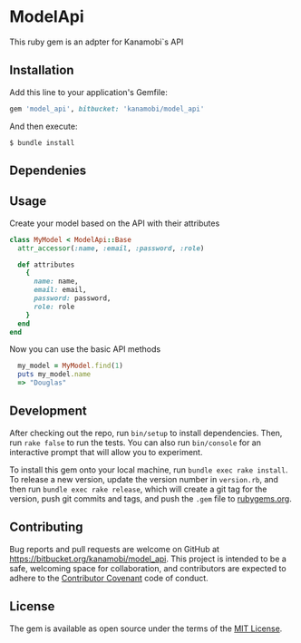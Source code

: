 # ModelApi

This ruby gem is an adpter for Kanamobi`s API

## Installation

Add this line to your application's Gemfile:

```ruby
gem 'model_api', bitbucket: 'kanamobi/model_api'
```

And then execute:

    $ bundle install


## Dependenies


## Usage

Create your model based on the API with their attributes

```ruby
class MyModel < ModelApi::Base
  attr_accessor(:name, :email, :password, :role)

  def attributes
    {
      name: name, 
      email: email,
      password: password,
      role: role
    }
  end
end
```

Now you can use the basic API methods

```ruby
  my_model = MyModel.find(1)
  puts my_model.name
  => "Douglas"
```



## Development

After checking out the repo, run `bin/setup` to install dependencies. Then, run `rake false` to run the tests. You can also run `bin/console` for an interactive prompt that will allow you to experiment.

To install this gem onto your local machine, run `bundle exec rake install`. To release a new version, update the version number in `version.rb`, and then run `bundle exec rake release`, which will create a git tag for the version, push git commits and tags, and push the `.gem` file to [rubygems.org](https://rubygems.org).

## Contributing

Bug reports and pull requests are welcome on GitHub at https://bitbucket.org/kanamobi/model_api. This project is intended to be a safe, welcoming space for collaboration, and contributors are expected to adhere to the [Contributor Covenant](contributor-covenant.org) code of conduct.


## License

The gem is available as open source under the terms of the [MIT License](http://opensource.org/licenses/MIT).

